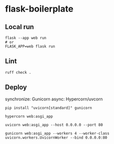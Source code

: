 # flask-boilerplate

## Local run

```shell
flask --app web run
# or
FLASK_APP=web flask run
```

## Lint

```shell
ruff check .
```

## Deploy

synchronize: Gunicorn
async: Hypercorn/uvcorn

```shell
pip install "uvicorn[standard]" gunicorn
````

```shell
hypercorn web:asgi_app

uvicorn web:asgi_app --host 0.0.0.0 --port 80

gunicorn web:asgi_app --workers 4 --worker-class uvicorn.workers.UvicornWorker --bind 0.0.0.0:80
```
